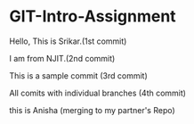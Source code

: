# GIT-Intro-Assignment

Hello, This is Srikar.(1st commit)

I am from NJIT.(2nd commit)

This is a sample commit (3rd commit)

All comits with individual branches (4th commit)

this is Anisha (merging to my partner's Repo)
